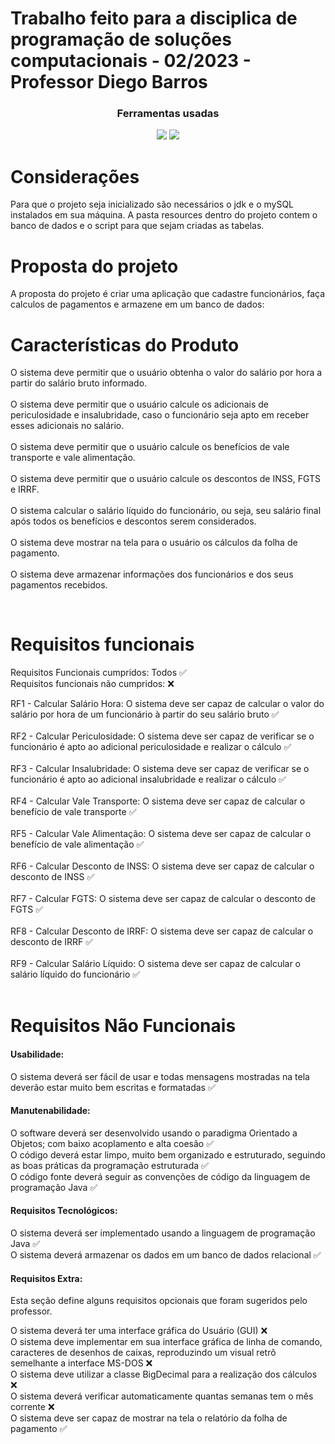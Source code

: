 # Trabalho feito para a disciplica de programação de soluções computacionais - 02/2023 - Professor Diego Barros


<div align="center">

### Ferramentas usadas
<img src="https://img.shields.io/badge/Java-ED8B00?style=for-the-badge&logo=openjdk&logoColor=white" /> <img src="https://img.shields.io/badge/MySQL-00000F?style=for-the-badge&logo=mysql&logoColor=white" />


</div>

# Considerações

Para que o projeto seja inicializado são necessários o jdk e o mySQL instalados em sua máquina. A pasta resources dentro do projeto contem o banco de dados e o script para que sejam criadas as tabelas.

# Proposta do projeto

A proposta do projeto é criar uma aplicação que cadastre funcionários, faça calculos de pagamentos e armazene em um banco de dados: 

# Características do Produto

O sistema deve permitir que o usuário obtenha o valor do salário por hora a partir do salário bruto informado.
</br>
</br>
O sistema deve permitir que o usuário calcule os adicionais de periculosidade e insalubridade, caso o funcionário seja apto em receber esses adicionais no salário.
</br>
</br>
O sistema deve permitir que o usuário calcule os benefícios de vale transporte e vale alimentação.
</br>
</br>
O sistema deve permitir que o usuário calcule os descontos de INSS, FGTS e IRRF.
</br>
</br>
O sistema calcular o salário líquido do funcionário, ou seja, seu salário final após todos os benefícios e descontos serem considerados.
</br>
</br>
O sistema deve mostrar na tela para o usuário os cálculos da folha de pagamento.
</br>
</br>
O sistema deve armazenar informações dos funcionários e dos seus pagamentos recebidos.

</br>

# Requisitos funcionais 

Requisitos Funcionais cumpridos: Todos ✅
</br>
Requisitos funcionais não cumpridos: ❌

RF1 - Calcular Salário Hora: O sistema deve ser capaz de calcular o valor do salário por hora de um funcionário  à partir do seu salário bruto ✅
</br>
</br>
RF2 - Calcular Periculosidade: O sistema deve ser capaz de verificar se o funcionário é apto ao adicional periculosidade e realizar o cálculo ✅
</br>
</br>
RF3 - Calcular Insalubridade: O sistema deve ser capaz de verificar se o funcionário é apto ao adicional insalubridade e realizar o cálculo ✅
</br>
</br>
RF4 - Calcular Vale Transporte: O sistema deve ser capaz de calcular o benefício de vale transporte ✅
</br>
</br>
RF5  - Calcular Vale Alimentação: O sistema deve ser capaz de calcular o benefício de vale alimentação ✅
</br>
</br>
RF6 - Calcular Desconto de INSS: O sistema deve ser capaz de calcular o desconto de INSS ✅
</br>
</br>
RF7  - Calcular FGTS: O sistema deve ser capaz de calcular o desconto de FGTS ✅
</br>
</br>
RF8 - Calcular Desconto de IRRF: O sistema deve ser capaz de calcular o desconto de IRRF ✅
</br>
</br>
RF9 - Calcular Salário Líquido: O sistema deve ser capaz de calcular o salário líquido do funcionário ✅
</br>
</br>

# Requisitos Não Funcionais 

#### Usabilidade: 
O sistema deverá ser fácil de usar e todas mensagens mostradas na tela deverão estar muito bem escritas e formatadas ✅

#### Manutenabilidade: 
O software deverá ser desenvolvido usando o paradigma Orientado a Objetos; com baixo acoplamento e alta coesão ✅
</br>
O código deverá estar limpo, muito bem organizado e estruturado, seguindo as boas práticas da programação estruturada ✅
</br>
O código fonte deverá seguir as convenções de código da linguagem de programação Java ✅

#### Requisitos Tecnológicos:

O sistema deverá ser implementado usando a linguagem de programação Java ✅
</br>
O sistema deverá armazenar os dados em um banco de dados relacional ✅

#### Requisitos Extra:

Esta seção define alguns requisitos opcionais que foram sugeridos pelo professor.

O sistema deverá ter uma interface gráfica do Usuário (GUI) ❌
</br>
O sistema deve implementar em sua interface gráfica de linha de comando, caracteres de desenhos de caixas, reproduzindo um visual retrô semelhante a interface MS-DOS ❌
</br>
O sistema deve utilizar a classe BigDecimal para a realização dos cálculos ❌
</br>
O sistema deverá verificar automaticamente quantas semanas tem o mês corrente ❌
</br>
O sistema deve ser capaz de mostrar na tela o relatório da folha de pagamento ✅
